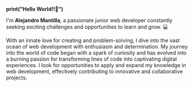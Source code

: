 **print("Hello World!!👋")**


I'm **Alejandro Mantilla**, a passionate junior web developer constantly seeking exciting challenges and opportunities to learn and grow. 💻

With an innate love for creating and problem-solving, I dive into the vast ocean of web development with enthusiasm and determination. My journey into the world of code began with a spark of curiosity and has evolved into a burning passion for transforming lines of code into captivating digital experiences.
I look for opportunities to apply and expand my knowledge in web development, effectively contributing to innovative and collaborative projects.
